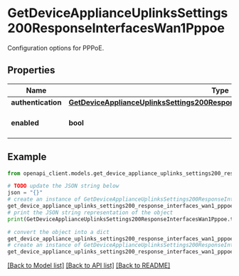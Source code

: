 # GetDeviceApplianceUplinksSettings200ResponseInterfacesWan1Pppoe

Configuration options for PPPoE.

## Properties

Name | Type | Description | Notes
------------ | ------------- | ------------- | -------------
**authentication** | [**GetDeviceApplianceUplinksSettings200ResponseInterfacesWan1PppoeAuthentication**](GetDeviceApplianceUplinksSettings200ResponseInterfacesWan1PppoeAuthentication.md) |  | [optional] 
**enabled** | **bool** | Whether PPPoE is enabled. | [optional] 

## Example

```python
from openapi_client.models.get_device_appliance_uplinks_settings200_response_interfaces_wan1_pppoe import GetDeviceApplianceUplinksSettings200ResponseInterfacesWan1Pppoe

# TODO update the JSON string below
json = "{}"
# create an instance of GetDeviceApplianceUplinksSettings200ResponseInterfacesWan1Pppoe from a JSON string
get_device_appliance_uplinks_settings200_response_interfaces_wan1_pppoe_instance = GetDeviceApplianceUplinksSettings200ResponseInterfacesWan1Pppoe.from_json(json)
# print the JSON string representation of the object
print(GetDeviceApplianceUplinksSettings200ResponseInterfacesWan1Pppoe.to_json())

# convert the object into a dict
get_device_appliance_uplinks_settings200_response_interfaces_wan1_pppoe_dict = get_device_appliance_uplinks_settings200_response_interfaces_wan1_pppoe_instance.to_dict()
# create an instance of GetDeviceApplianceUplinksSettings200ResponseInterfacesWan1Pppoe from a dict
get_device_appliance_uplinks_settings200_response_interfaces_wan1_pppoe_from_dict = GetDeviceApplianceUplinksSettings200ResponseInterfacesWan1Pppoe.from_dict(get_device_appliance_uplinks_settings200_response_interfaces_wan1_pppoe_dict)
```
[[Back to Model list]](../README.md#documentation-for-models) [[Back to API list]](../README.md#documentation-for-api-endpoints) [[Back to README]](../README.md)


